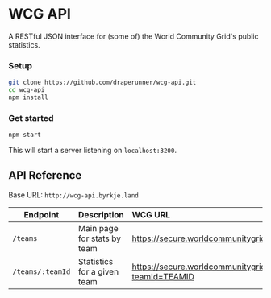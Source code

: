 # WCG API
A RESTful JSON interface for (some of) the World Community Grid's public statistics.

### Setup
```bash
git clone https://github.com/draperunner/wcg-api.git
cd wcg-api
npm install
```

### Get started
```bash
npm start
```
This will start a server listening on `localhost:3200`.

## API Reference
Base URL: `http://wcg-api.byrkje.land`

| Endpoint         | Description | WCG URL
| -----------------|:------------|:-----------------
| `/teams`         | Main page for stats by team | https://secure.worldcommunitygrid.org/stat/viewTeams.do
| `/teams/:teamId` | Statistics for a given team | https://secure.worldcommunitygrid.org/team/viewTeamInfo.do?teamId=TEAMID
